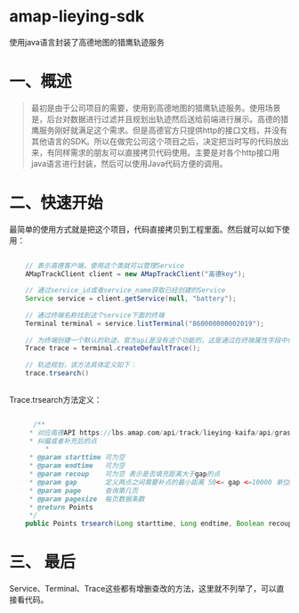 # amap-lieying-sdk
使用java语言封装了高德地图的猎鹰轨迹服务
# 一、概述
> 最初是由于公司项目的需要，使用到高德地图的猎鹰轨迹服务。使用场景是，后台对数据进行过滤并且规划出轨迹然后送给前端进行展示。高德的猎鹰服务刚好就满足这个需求。但是高德官方只提供http的接口文档，并没有其他语言的SDK。所以在做完公司这个项目之后，决定把当时写的代码放出来，有同样需求的朋友可以直接拷贝代码使用。主要是对各个http接口用java语言进行封装，然后可以使用Java代码方便的调用。


# 二、快速开始 
最简单的使用方式就是把这个项目，代码直接拷贝到工程里面。然后就可以如下使用：
```java
    
    // 表示高德客户端，使用这个类就可以管理Service
    AMapTrackClient client = new AMapTrackClient("高德key");
    
    // 通过service_id或者service_name获取已经创建的Service
    Service service = client.getService(null, "battery");
    
    // 通过终端名称找到这个service下面的终端
    Terminal terminal = service.listTerminal("860000000002019");
    
    // 为终端创建一个默认的轨迹，官方api是没有这个功能的，这是通过在终端属性字段中保存默认轨迹方式实现的
    Trace trace = terminal.createDefaultTrace();
    
    // 轨迹规划，该方法具体定义如下：
    trace.trsearch()
    
```

Trace.trsearch方法定义：

```java

      /**
	 * 对应高德API https://lbs.amap.com/api/track/lieying-kaifa/api/grasproad 返回
	 * 纠偏或者补充后的点
         *
	 * @param starttime 可为空
	 * @param endtime   可为空
	 * @param recoup    可为空 表示是否填充距离大于gap的点
	 * @param gap       定义两点之间需要补点的最小距离 50<= gap <=10000 单位m
	 * @param page      查询第几页
	 * @param pagesize  每页数据条数
	 * @return Points
	 */
	public Points trsearch(Long starttime, Long endtime, Boolean recoup, Integer gap, Integer page, Integer pagesize)
``` 
# 三、 最后
Service、Terminal、Trace这些都有增删查改的方法，这里就不列举了，可以直接看代码。


